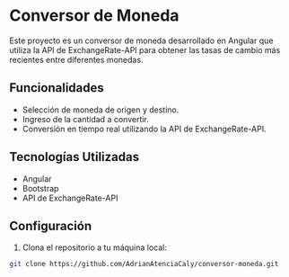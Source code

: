 # Conversor de Moneda

Este proyecto es un conversor de moneda desarrollado en Angular que utiliza la API de ExchangeRate-API para obtener las tasas de cambio más recientes entre diferentes monedas.

## Funcionalidades

- Selección de moneda de origen y destino.
- Ingreso de la cantidad a convertir.
- Conversión en tiempo real utilizando la API de ExchangeRate-API.

## Tecnologías Utilizadas

- Angular
- Bootstrap
- API de ExchangeRate-API

## Configuración

1. Clona el repositorio a tu máquina local:

```bash
git clone https://github.com/AdrianAtenciaCaly/conversor-moneda.git
